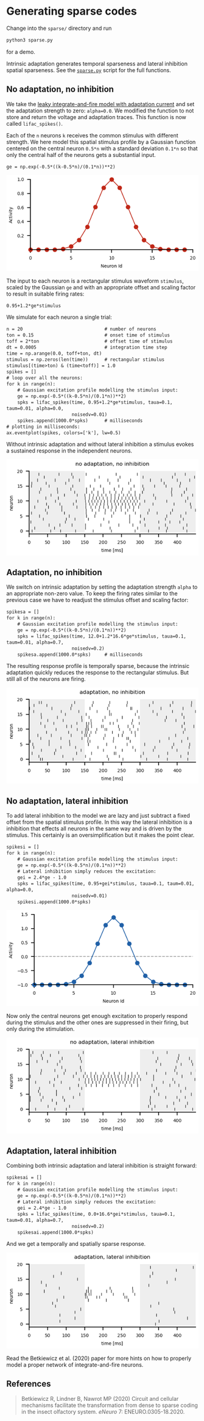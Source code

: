 # Generating sparse codes

Change into the `sparse/` directory and run
``` sh
python3 sparse.py
```
for a demo.

Intrinsic adaptation generates temporal sparseness and lateral
inhibition spatial sparseness. See the [`sparse.py`](sparse.py) script
for the full functions.


## No adaptation, no inhibition

We take the [leaky integrate-and-fire model with adaptation
current](../lifac/README.md#the-model) and set the adaptation strength
to zero: `alpha=0.0`. We modified the function to not store and return the voltage
and adaptation traces. This function is now called `lifac_spikes()`.

Each of the `n` neurons `k` receives the common stimulus with
different strength. We here model this spatial stimulus profile by a
Gaussian function centered on the central neuron `0.5*n` with a
standard deviation `0.1*n` so that only the central half of the
neurons gets a substantial input.
```
ge = np.exp(-0.5*((k-0.5*n)/(0.1*n))**2)
```

![spatialprofile](sparse-spatialprofile.png)

The input to each neuron is a rectangular stimulus waveform
`stimulus`, scaled by the Gaussian `ge` and with an appropriate offset
and scaling factor to result in suitable firing rates:
```
0.95+1.2*ge*stimulus
```

We simulate for each neuron a single trial:
```
n = 20                              # number of neurons
ton = 0.15                          # onset time of stimulus
toff = 2*ton                        # offset time of stimulus
dt = 0.0005                         # integration time step
time = np.arange(0.0, toff+ton, dt)
stimulus = np.zeros(len(time))      # rectangular stimulus
stimulus[(time>ton) & (time<toff)] = 1.0
spikes = []
# loop over all the neurons:
for k in range(n):
    # Gaussian excitation profile modelling the stimulus input:
    ge = np.exp(-0.5*((k-0.5*n)/(0.1*n))**2)
    spks = lifac_spikes(time, 0.95+1.2*ge*stimulus, taua=0.1, taum=0.01, alpha=0.0,
                        noisedv=0.01)
    spikes.append(1000.0*spks)      # milliseconds
# plotting in milliseconds:
ax.eventplot(spikes, colors=['k'], lw=0.5)
```

Without intrinsic adaptation and without lateral inhibition a stimulus
evokes a sustained response in the independent neurons. 

![plain](sparse-plain.png)


## Adaptation, no inhibition

We switch on intrinsic adaptation by setting the adaptation strength
`alpha` to an appropriate non-zero value. To keep the firing rates
similar to the previous case we have to readjust the stimulus offset
and scaling factor:

```
spikesa = []
for k in range(n):
    # Gaussian excitation profile modelling the stimulus input:
    ge = np.exp(-0.5*((k-0.5*n)/(0.1*n))**2)
    spks = lifac_spikes(time, 12.0+1.2*16.6*ge*stimulus, taua=0.1, taum=0.01, alpha=0.7,
                        noisedv=0.2)
    spikesa.append(1000.0*spks)     # milliseconds
```

The resulting response profile is temporally sparse, because the
intrinsic adaptation quickly reduces the response to the rectangular
stimulus. But still all of the neurons are firing.

![adaptation](sparse-adaptation.png)


## No adaptation, lateral inhibition

To add lateral inhibition to the model we are lazy and just subtract a
fixed offset from the spatial stimulus profile. In this way the
lateral inhibition is a inhibition that effects all neurons in the
same way and is driven by the stimulus. This certainly is an
oversimplification but it makes the point clear.
```
spikesi = []
for k in range(n):
    # Gaussian excitation profile modelling the stimulus input:
    ge = np.exp(-0.5*((k-0.5*n)/(0.1*n))**2)
    # Lateral inhibition simply reduces the excitation:
    gei = 2.4*ge - 1.0
    spks = lifac_spikes(time, 0.95+gei*stimulus, taua=0.1, taum=0.01, alpha=0.0,
                        noisedv=0.01)
    spikesi.append(1000.0*spks)
```

![spatialinhibition](sparse-spatialinhibition.png)

Now only the central neurons get enough excitation to properly respond
during the stimulus and the other ones are suppressed in their firing,
but only during the stimulation.

![inhibition](sparse-inhibition.png)


## Adaptation, lateral inhibition

Combining both intrinsic adaptation and lateral inhibition is straight forward:
```
spikesai = []
for k in range(n):
    # Gaussian excitation profile modelling the stimulus input:
    ge = np.exp(-0.5*((k-0.5*n)/(0.1*n))**2)
    # Lateral inhibition simply reduces the excitation:
    gei = 2.4*ge - 1.0
    spks = lifac_spikes(time, 0.0+16.6*gei*stimulus, taua=0.1, taum=0.01, alpha=0.7,
                        noisedv=0.2)
    spikesai.append(1000.0*spks)
```

And we get a temporally and spatially sparse response.

![both](sparse-both.png)

Read the Betkiewicz et al. (2020) paper for more hints on how to
properly model a proper network of integrate-and-fire neurons.


## References

> Betkiewicz R, Lindner B, Nawrot MP (2020) Circuit and cellular mechanisms facilitate the transformation from dense to sparse coding in the insect olfactory system. *eNeuro* 7: ENEURO.0305-18.2020.
